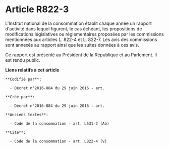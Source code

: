 # Article R822-3

L'Institut national de la consommation établit chaque année un rapport d'activité dans lequel figurent, le cas échéant, les
propositions de modifications législatives ou réglementaires proposées par les commissions mentionnées aux articles L. 822-4
et L. 822-7. Les avis des commissions sont annexés au rapport ainsi que les suites données à ces avis. 

Ce rapport est présenté au Président de la République et au Parlement. Il est rendu public.

**Liens relatifs à cet article**

	**Codifié par**:

	  - Décret n°2016-884 du 29 juin 2016 - art.

	**Créé par**:

	  - Décret n°2016-884 du 29 juin 2016 - art.

	**Anciens textes**:

	  - Code de la consommation - art. L531-2 (Ab)

	**Cite**:

	  - Code de la consommation - art. L822-4 (V)
